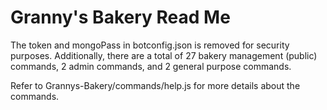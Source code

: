 # Granny's Bakery Read Me

The token and mongoPass in botconfig.json is removed for security purposes. Additionally, there are a total of 27 bakery management (public) commands, 2 admin commands, and 2 general purpose commands.

Refer to Grannys-Bakery/commands/help.js for more details about the commands.
